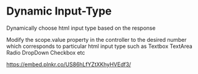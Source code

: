 # Dynamic Input-Type

Dynamically choose html input type based on the response

Modify the scope.value property in the controller to the desired number which corresponds to particular html input type
such as Textbox TextArea Radio DropDown Checkbox etc


https://embed.plnkr.co/US86hLfYZtXKhyHVEdf3/
